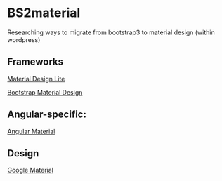 # BS2material
Researching ways to migrate from bootstrap3 to material design (within wordpress)


## Frameworks
[Material Design Lite](https://getmdl.io/)

[Bootstrap Material Design](https://fezvrasta.github.io/bootstrap-material-design/)




## Angular-specific: 
[Angular Material](https://material.angular.io/)

## Design
[Google Material](https://material.io/)
